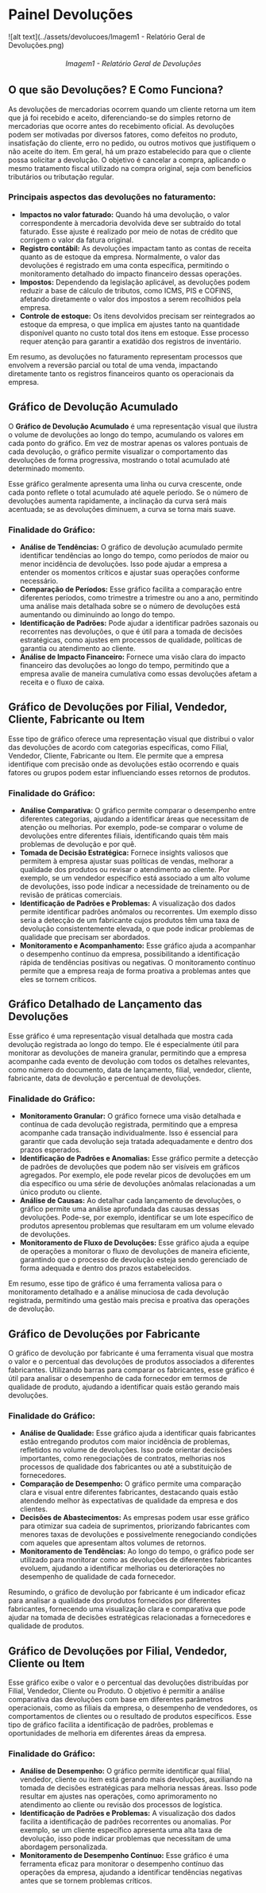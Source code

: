 # Painel Devoluções

![alt text](../assets/devolucoes/Imagem1 - Relatório Geral de Devoluções.png)
<h6 align = "center"> Imagem1 - Relatório Geral de Devoluções</h6>

## O que são Devoluções? E Como Funciona?

As devoluções de mercadorias ocorrem quando um cliente retorna um item que já foi recebido e aceito, diferenciando-se do simples retorno de mercadorias que ocorre antes do recebimento oficial. As devoluções podem ser motivadas por diversos fatores, como defeitos no produto, insatisfação do cliente, erro no pedido, ou outros motivos que justifiquem o não aceite do item. Em geral, há um prazo estabelecido para que o cliente possa solicitar a devolução. O objetivo é cancelar a compra, aplicando o mesmo tratamento fiscal utilizado na compra original, seja com benefícios tributários ou tributação regular.

### Principais aspectos das devoluções no faturamento:

- **Impactos no valor faturado:** Quando há uma devolução, o valor correspondente à mercadoria devolvida deve ser subtraído do total faturado. Esse ajuste é realizado por meio de notas de crédito que corrigem o valor da fatura original.
- **Registro contábil:** As devoluções impactam tanto as contas de receita quanto as de estoque da empresa. Normalmente, o valor das devoluções é registrado em uma conta específica, permitindo o monitoramento detalhado do impacto financeiro dessas operações.
- **Impostos:** Dependendo da legislação aplicável, as devoluções podem reduzir a base de cálculo de tributos, como ICMS, PIS e COFINS, afetando diretamente o valor dos impostos a serem recolhidos pela empresa.
- **Controle de estoque:** Os itens devolvidos precisam ser reintegrados ao estoque da empresa, o que implica em ajustes tanto na quantidade disponível quanto no custo total dos itens em estoque. Esse processo requer atenção para garantir a exatidão dos registros de inventário.

Em resumo, as devoluções no faturamento representam processos que envolvem a reversão parcial ou total de uma venda, impactando diretamente tanto os registros financeiros quanto os operacionais da empresa.

## Gráfico de Devolução Acumulado

O **Gráfico de Devolução Acumulado** é uma representação visual que ilustra o volume de devoluções ao longo do tempo, acumulando os valores em cada ponto do gráfico. Em vez de mostrar apenas os valores pontuais de cada devolução, o gráfico permite visualizar o comportamento das devoluções de forma progressiva, mostrando o total acumulado até determinado momento.

Esse gráfico geralmente apresenta uma linha ou curva crescente, onde cada ponto reflete o total acumulado até aquele período. Se o número de devoluções aumenta rapidamente, a inclinação da curva será mais acentuada; se as devoluções diminuem, a curva se torna mais suave.

### Finalidade do Gráfico:

- **Análise de Tendências:** O gráfico de devolução acumulado permite identificar tendências ao longo do tempo, como períodos de maior ou menor incidência de devoluções. Isso pode ajudar a empresa a entender os momentos críticos e ajustar suas operações conforme necessário.
- **Comparação de Períodos:** Esse gráfico facilita a comparação entre diferentes períodos, como trimestre a trimestre ou ano a ano, permitindo uma análise mais detalhada sobre se o número de devoluções está aumentando ou diminuindo ao longo do tempo.
- **Identificação de Padrões:** Pode ajudar a identificar padrões sazonais ou recorrentes nas devoluções, o que é útil para a tomada de decisões estratégicas, como ajustes em processos de qualidade, políticas de garantia ou atendimento ao cliente.
- **Análise de Impacto Financeiro:** Fornece uma visão clara do impacto financeiro das devoluções ao longo do tempo, permitindo que a empresa avalie de maneira cumulativa como essas devoluções afetam a receita e o fluxo de caixa.

## Gráfico de Devoluções por Filial, Vendedor, Cliente, Fabricante ou Item

Esse tipo de gráfico oferece uma representação visual que distribui o valor das devoluções de acordo com categorias específicas, como Filial, Vendedor, Cliente, Fabricante ou Item. Ele permite que a empresa identifique com precisão onde as devoluções estão ocorrendo e quais fatores ou grupos podem estar influenciando esses retornos de produtos.

### Finalidade do Gráfico:

- **Análise Comparativa:** O gráfico permite comparar o desempenho entre diferentes categorias, ajudando a identificar áreas que necessitam de atenção ou melhorias. Por exemplo, pode-se comparar o volume de devoluções entre diferentes filiais, identificando quais têm mais problemas de devolução e por quê.
- **Tomada de Decisão Estratégica:** Fornece insights valiosos que permitem à empresa ajustar suas políticas de vendas, melhorar a qualidade dos produtos ou revisar o atendimento ao cliente. Por exemplo, se um vendedor específico está associado a um alto volume de devoluções, isso pode indicar a necessidade de treinamento ou de revisão de práticas comerciais.
- **Identificação de Padrões e Problemas:** A visualização dos dados permite identificar padrões anômalos ou recorrentes. Um exemplo disso seria a detecção de um fabricante cujos produtos têm uma taxa de devolução consistentemente elevada, o que pode indicar problemas de qualidade que precisam ser abordados.
- **Monitoramento e Acompanhamento:** Esse gráfico ajuda a acompanhar o desempenho contínuo da empresa, possibilitando a identificação rápida de tendências positivas ou negativas. O monitoramento contínuo permite que a empresa reaja de forma proativa a problemas antes que eles se tornem críticos.

## Gráfico Detalhado de Lançamento das Devoluções

Esse gráfico é uma representação visual detalhada que mostra cada devolução registrada ao longo do tempo. Ele é especialmente útil para monitorar as devoluções de maneira granular, permitindo que a empresa acompanhe cada evento de devolução com todos os detalhes relevantes, como número do documento, data de lançamento, filial, vendedor, cliente, fabricante, data de devolução e percentual de devoluções.

### Finalidade do Gráfico:

- **Monitoramento Granular:** O gráfico fornece uma visão detalhada e contínua de cada devolução registrada, permitindo que a empresa acompanhe cada transação individualmente. Isso é essencial para garantir que cada devolução seja tratada adequadamente e dentro dos prazos esperados.
- **Identificação de Padrões e Anomalias:** Esse gráfico permite a detecção de padrões de devoluções que podem não ser visíveis em gráficos agregados. Por exemplo, ele pode revelar picos de devoluções em um dia específico ou uma série de devoluções anômalas relacionadas a um único produto ou cliente.
- **Análise de Causas:** Ao detalhar cada lançamento de devoluções, o gráfico permite uma análise aprofundada das causas dessas devoluções. Pode-se, por exemplo, identificar se um lote específico de produtos apresentou problemas que resultaram em um volume elevado de devoluções.
- **Monitoramento de Fluxo de Devoluções:** Esse gráfico ajuda a equipe de operações a monitorar o fluxo de devoluções de maneira eficiente, garantindo que o processo de devolução esteja sendo gerenciado de forma adequada e dentro dos prazos estabelecidos.

Em resumo, esse tipo de gráfico é uma ferramenta valiosa para o monitoramento detalhado e a análise minuciosa de cada devolução registrada, permitindo uma gestão mais precisa e proativa das operações de devolução.

## Gráfico de Devoluções por Fabricante

O gráfico de devolução por fabricante é uma ferramenta visual que mostra o valor e o percentual das devoluções de produtos associados a diferentes fabricantes. Utilizando barras para comparar os fabricantes, esse gráfico é útil para analisar o desempenho de cada fornecedor em termos de qualidade de produto, ajudando a identificar quais estão gerando mais devoluções.

### Finalidade do Gráfico:

- **Análise de Qualidade:** Esse gráfico ajuda a identificar quais fabricantes estão entregando produtos com maior incidência de problemas, refletidos no volume de devoluções. Isso pode orientar decisões importantes, como renegociações de contratos, melhorias nos processos de qualidade dos fabricantes ou até a substituição de fornecedores.
- **Comparação de Desempenho:** O gráfico permite uma comparação clara e visual entre diferentes fabricantes, destacando quais estão atendendo melhor às expectativas de qualidade da empresa e dos clientes.
- **Decisões de Abastecimentos:** As empresas podem usar esse gráfico para otimizar sua cadeia de suprimentos, priorizando fabricantes com menores taxas de devoluções e possivelmente renegociando condições com aqueles que apresentam altos volumes de retornos.
- **Monitoramento de Tendências:** Ao longo do tempo, o gráfico pode ser utilizado para monitorar como as devoluções de diferentes fabricantes evoluem, ajudando a identificar melhorias ou deteriorações no desempenho de qualidade de cada fornecedor.

Resumindo, o gráfico de devolução por fabricante é um indicador eficaz para analisar a qualidade dos produtos fornecidos por diferentes fabricantes, fornecendo uma visualização clara e comparativa que pode ajudar na tomada de decisões estratégicas relacionadas a fornecedores e qualidade de produtos.

## Gráfico de Devoluções por Filial, Vendedor, Cliente ou Item

Esse gráfico exibe o valor e o percentual das devoluções distribuídas por Filial, Vendedor, Cliente ou Produto. O objetivo é permitir a análise comparativa das devoluções com base em diferentes parâmetros operacionais, como as filiais da empresa, o desempenho de vendedores, os comportamentos de clientes ou o resultado de produtos específicos. Esse tipo de gráfico facilita a identificação de padrões, problemas e oportunidades de melhoria em diferentes áreas da empresa.

### Finalidade do Gráfico:

- **Análise de Desempenho:** O gráfico permite identificar qual filial, vendedor, cliente ou item está gerando mais devoluções, auxiliando na tomada de decisões estratégicas para melhoria nessas áreas. Isso pode resultar em ajustes nas operações, como aprimoramento no atendimento ao cliente ou revisão dos processos de logística.
- **Identificação de Padrões e Problemas:** A visualização dos dados facilita a identificação de padrões recorrentes ou anomalias. Por exemplo, se um cliente específico apresenta uma alta taxa de devolução, isso pode indicar problemas que necessitam de uma abordagem personalizada.
- **Monitoramento de Desempenho Contínuo:** Esse gráfico é uma ferramenta eficaz para monitorar o desempenho contínuo das operações da empresa, ajudando a identificar tendências negativas antes que se tornem problemas críticos.
